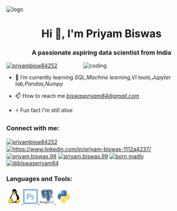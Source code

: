 ![logo](https://github.com/biswaspriyam/biswaspriyam/blob/main/Black%20Yellow%20Modern%20Programmer%20LinkedIn%20Banner.png)
<h1 align="center">Hi 👋, I'm Priyam Biswas</h1>
<h3 align="center">A passionate aspiring data scientist from India</h3>

<img align="right" alt="coding" width="300" src="https://miro.medium.com/v2/resize:fit:1400/1*awH0QdyBOyPuBxrLXMrqmQ.gif">

<p align="left"> <a href="https://twitter.com/priyambisw84252" target="blank"><img src="https://img.shields.io/twitter/follow/priyambisw84252?logo=twitter&style=for-the-badge" alt="priyambisw84252" /></a> </p>

- 🌱 I’m currently learning *SQL,Machine learning,VI tools,Jupyter lab,Pandas,Numpy*

- 📫 How to reach me *biswaspriyam84@gmail.com*

- ⚡ Fun fact *I'm still alive*

<h3 align="left">Connect with me:</h3>
<p align="left">
<a href="https://twitter.com/priyambisw84252" target="blank"><img align="center" src="https://raw.githubusercontent.com/rahuldkjain/github-profile-readme-generator/master/src/images/icons/Social/twitter.svg" alt="priyambisw84252" height="30" width="40" /></a>
<a href="https://www.linkedin.com/in/priyam-biswas-1112a4237/" target="blank"><img align="center" src="https://raw.githubusercontent.com/rahuldkjain/github-profile-readme-generator/master/src/images/icons/Social/linked-in-alt.svg" alt="https://www.linkedin.com/in/priyam-biswas-1112a4237/" height="30" width="40" /></a>
<a href="https://fb.com/priyam.biswas.99" target="blank"><img align="center" src="https://raw.githubusercontent.com/rahuldkjain/github-profile-readme-generator/master/src/images/icons/Social/facebook.svg" alt="priyam.biswas.99" height="30" width="40" /></a>
<a href="https://instagram.com/priyam.biswas.99" target="blank"><img align="center" src="https://raw.githubusercontent.com/rahuldkjain/github-profile-readme-generator/master/src/images/icons/Social/instagram.svg" alt="priyam.biswas.99" height="30" width="40" /></a>
<a href="https://www.youtube.com/channel/UCFRg7a9RgL4HL3vKh1BFvbg" target="blank"><img align="center" src="https://raw.githubusercontent.com/rahuldkjain/github-profile-readme-generator/master/src/images/icons/Social/youtube.svg" alt="born madly" height="30" width="40" /></a>
<a href="https://www.hackerrank.com/profile/biswaspriyam84" target="blank"><img align="center" src="https://raw.githubusercontent.com/rahuldkjain/github-profile-readme-generator/master/src/images/icons/Social/hackerrank.svg" alt="@biswaspriyam84" height="30" width="40" /></a>
</p>

<h3 align="left">Languages and Tools:</h3>
<p align="left"> <a href="https://www.linux.org/" target="_blank" rel="noreferrer"> <img src="https://raw.githubusercontent.com/devicons/devicon/master/icons/linux/linux-original.svg" alt="linux" width="40" height="40"/> </a> <a href="https://www.photoshop.com/en" target="_blank" rel="noreferrer"> <img src="https://raw.githubusercontent.com/devicons/devicon/master/icons/photoshop/photoshop-line.svg" alt="photoshop" width="40" height="40"/> </a> <a href="https://www.postgresql.org" target="_blank" rel="noreferrer"> <img src="https://raw.githubusercontent.com/devicons/devicon/master/icons/postgresql/postgresql-original-wordmark.svg" alt="postgresql" width="40" height="40"/> </a> <a href="https://www.python.org" target="_blank" rel="noreferrer"> <img src="https://raw.githubusercontent.com/devicons/devicon/master/icons/python/python-original.svg" alt="python" width="40" height="40"/> </a> </p>
